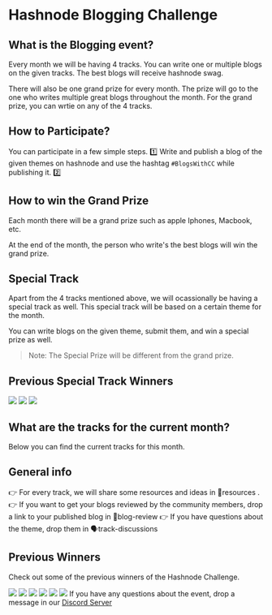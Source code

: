 # Hashnode Blogging Challenge

## What is the Blogging event?
Every month we will be having 4 tracks. You can write one or multiple blogs on the given tracks. The best blogs will receive hashnode swag.

There will also be one grand prize for every month. The prize will go to the one who writes multiple great blogs throughout the month. For the grand prize, you can wrtie on any of the 4 tracks.

## How to Participate?
You can participate in a few simple steps.
1️⃣ Write and publish a blog of the given themes on hashnode and use the hashtag `#BlogsWithCC` while publishing it.
2️⃣ 

## How to win the Grand Prize
Each month there will be a grand prize such as apple Iphones, Macbook, etc.

At the end of the month, the person who write's the best blogs will win the grand prize.

## Special Track
Apart from the 4 tracks mentioned above, we will ocassionally be having a special track as well. This special track will be based on a certain theme for the month. 

You can write blogs on the given theme, submit them, and win a special prize as well. 

> Note: The Special Prize will be different from the grand prize.

## Previous Special Track Winners

![](./assets/hashnode/Special_August.jpg)
![](./assets/hashnode/Special_September.jpg)
![](./assets/hashnode/Special_October.jpg)

## What are the tracks for the current month?
Below you can find the current tracks for this month.



## General info
👉 For every track, we will share some resources and ideas in 📰resources .
👉 If you want to get your blogs reviewed by the community members, drop a link to your published blog in 📖blog-review 
👉 If you have questions about the theme, drop them in 🗣track-discussions

## Previous Winners

Check out some of the previous winners of the Hashnode Challenge.

![](./assets/hashnode/Winner_May.jpg)
![](./assets/hashnode/Winner_June.jpg)
![](./assets/hashnode/Winner_July.jpg)
![](./assets/hashnode/Winner_August.jpg)
![](./assets/hashnode/Winner_September.jpg)
![](./assets/hashnode/Winner_October.jpg)
If you have any questions about the event, drop a message in our [Discord Server](https://discord.com/invite/wemakedevs) 